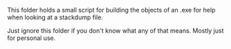This folder holds a small script for building the objects of an .exe for help when looking at a stackdump file. 

Just ignore this folder if you don't know what any of that means. Mostly just for personal use.

